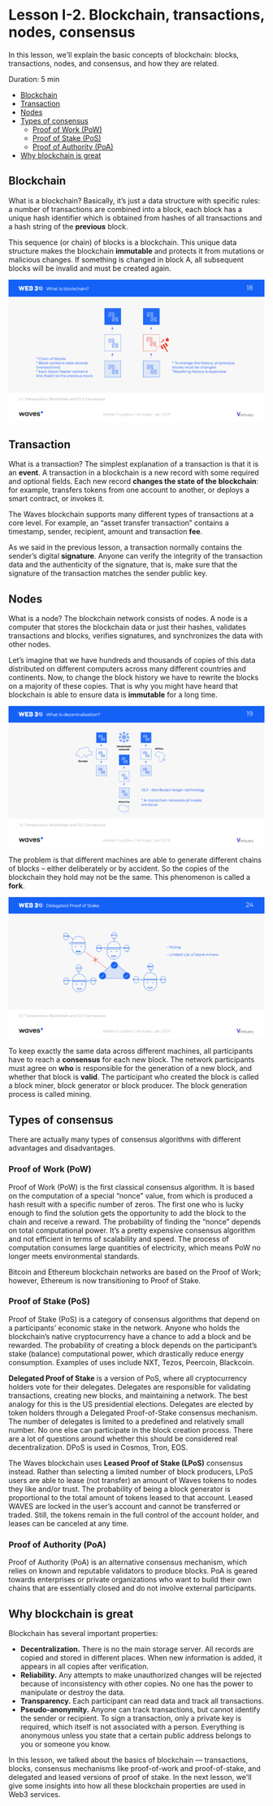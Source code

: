 # Lesson I-2. Blockchain, transactions, nodes, consensus

In this lesson, we'll explain the basic concepts of blockchain: blocks, transactions, nodes, and consensus, and how they are related.

Duration: 5 min

- [Blockchain](#blockchain)
- [Transaction](#transaction)
- [Nodes](#nodes)
- [Types of consensus](#types-of-consensus)
  - [Proof of Work (PoW)](#proof-of-work-pow)
  - [Proof of Stake (PoS)](#proof-of-stake-pos)
  - [Proof of Authority (PoA)](#proof-of-authority-poa)
- [Why blockchain is great](#why-blockchain-is-great)

## Blockchain

What is a blockchain? Basically, it’s just a data structure with specific rules: a number of transactions are combined into a block, each block has a unique hash identifier which is obtained from hashes of all transactions and a hash string of the **previous** block.

This sequence (or chain) of blocks is a blockchain. This unique data structure makes the blockchain **immutable** and protects it from mutations or malicious changes. If something is changed in block A, all subsequent blocks will be invalid and must be created again.

![](./images/blockchain.png)

## Transaction

What is a transaction? The simplest explanation of a transaction is that it is an **event**. A transaction in a blockchain is a new record with some required and optional fields. Each new record **changes the state of the blockchain**: for example, transfers tokens from one account to another, or deploys a smart contract, or invokes it.

The Waves blockchain supports many different types of transactions at a core level. For example, an “asset transfer transaction” contains a timestamp, sender, recipient, amount and transaction **fee**.

As we said in the previous lesson, a transaction normally contains the sender’s digital **signature**. Anyone can verify the integrity of the transaction data and the authenticity of the signature, that is, make sure that the signature of the transaction matches the sender public key.

## Nodes

What is a node? The blockchain network consists of nodes. A node is a computer that stores the blockchain data or just their hashes, validates transactions and blocks, verifies signatures, and synchronizes the data with other nodes.

Let’s imagine that we have hundreds and thousands of copies of this data distributed on different computers across many different countries and continents. Now, to change the block history we have to rewrite the blocks on a majority of these copies. That is why you might have heard that blockchain is able to ensure data is **immutable** for a long time.

![](./images/nodes.png)

The problem is that different machines are able to generate different chains of blocks – either deliberately or by accident. So the copies of the blockchain they hold may not be the same. This phenomenon is called a **fork**.

![](./images/fork.png)

To keep exactly the same data across different machines, all participants have to reach a **consensus** for each new block. The network participants must agree on **who** is responsible for the generation of a new block, and whether that block is **valid**. The participant who created the block is called a block miner, block generator or block producer. The block generation process is called mining.

## Types of consensus

There are actually many types of consensus algorithms with different advantages and disadvantages.

### Proof of Work (PoW)

Proof of Work (PoW) is the first classical consensus algorithm. It is based on the computation of a special “nonce” value, from which is produced a hash result with a specific number of zeros. The first one who is lucky enough to find the solution gets the opportunity to add the block to the chain and receive a reward. The probability of finding the “nonce” depends on total computational power. It’s a pretty expensive consensus algorithm and not efficient in terms of scalability and speed. The process of computation consumes large quantities of electricity, which means PoW no longer meets environmental standards.

Bitcoin and Ethereum blockchain networks are based on the Proof of Work; however, Ethereum is now transitioning to Proof of Stake.

### Proof of Stake (PoS)

Proof of Stake (PoS) is a category of consensus algorithms that depend on a participants’ economic stake in the network. Anyone who holds the blockchain’s native cryptocurrency have a chance to add a block and be rewarded. The probability of creating a block depends on the participant’s stake (balance) computational power, which drastically reduce energy consumption. Examples of uses include NXT, Tezos, Peercoin, Blackcoin.

**Delegated Proof of Stake** is a version of PoS, where all cryptocurrency holders vote for their delegates. Delegates are responsible for validating transactions, creating new blocks, and maintaining a network. The best analogy for this is the US presidential elections. Delegates are elected by token holders through a Delegated Proof-of-Stake consensus mechanism. The number of delegates is limited to a predefined and relatively small number. No one else can participate in the block creation process. There are a lot of questions around whether this should be considered real decentralization. DPoS is used in Cosmos, Tron, EOS.

The Waves blockchain uses **Leased Proof of Stake (LPoS)** consensus instead. Rather than selecting a limited number of block producers, LPoS users are able to lease (not transfer) an amount of Waves tokens to nodes they like and/or trust. The probability of being a block generator is proportional to the total amount of tokens leased to that account. Leased WAVES are locked in the user’s account and cannot be transferred or traded. Still, the tokens remain in the full control of the account holder, and leases can be canceled at any time.

### Proof of Authority (PoA)

Proof of Authority (PoA) is an alternative consensus mechanism, which relies on known and reputable validators to produce blocks. PoA is geared towards enterprises or private organizations who want to build their own chains that are essentially closed and do not involve external participants. 

## Why blockchain is great

Blockchain has several important properties:

- **Decentralization.** There is no the main storage server. All records are copied and stored in different places. When new information is added, it appears in all copies after verification.
- **Reliability.** Any attempts to make unauthorized changes will be rejected because of inconsistency with other copies. No one has the power to manipulate or destroy the data.
- **Transparency.** Each participant can read data and track all transactions.
- **Pseudo-anonymity.** Anyone can track transactions, but cannot identify the sender or recipient. To sign a transaction, only a private key is required, which itself is not associated with a person. Everything is anonymous unless you state that a certain public address belongs to you or someone you know.

In this lesson, we talked about the basics of blockchain — transactions, blocks, consensus mechanisms like proof-of-work and proof-of-stake, and delegated and leased versions of proof of stake. In the next lesson, we'll give some insights into how all these blockchain properties are used in Web3 services.
